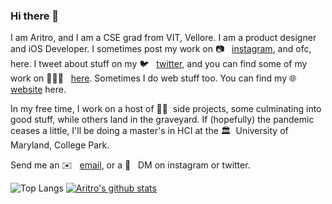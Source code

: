 ### Hi there 👋

I am Aritro, and I am a CSE grad from VIT, Vellore. I am a product designer and iOS Developer. I sometimes post my work on 📷 &nbsp; [instagram](https://www.instagram.com/not.a.coder), and ofc, here. I tweet about stuff on my 🐦 &nbsp; [twitter](https://twitter.com/aritrotwt), and you can find some of my work on 👨🏻‍💻 &nbsp; [here](https://aritro.work). Sometimes I do web stuff too. You can find my 🌐 &nbsp; [website](https://aritro.me) here.

In my free time, I work on a host of 🤞🏻&nbsp; side projects, some culminating into good stuff, while others land in the graveyard. If (hopefully) the pandemic ceases a little, I'll be doing a master's in HCI at the 🏛&nbsp; University of Maryland, College Park.

Send me an ✉️ &nbsp; [email](mailto:aritro.paul61@gmail.com), or a 💬 &nbsp; DM on instagram or twitter.

![Top Langs](https://github-readme-stats.vercel.app/api/top-langs/?username=aritropaul&hide=html&bg_color=161b22&text_color=ffffff)
[![Aritro's github stats](https://github-readme-stats.vercel.app/api?username=aritropaul&bg_color=161b22&text_color=ffffff)](https://github.com/anuraghazra/github-readme-stats)
